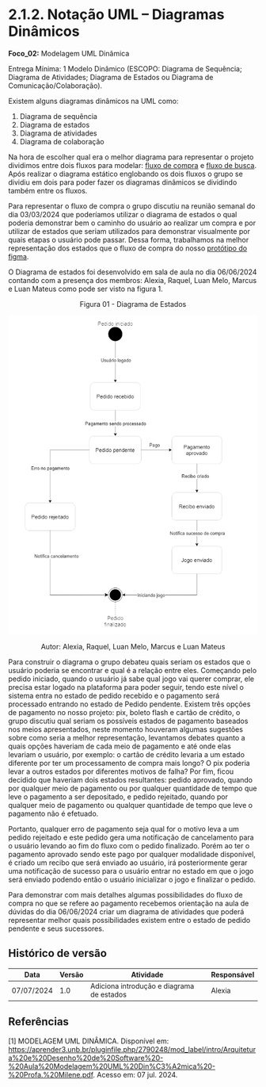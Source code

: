 # 2.1.2. Notação UML – Diagramas Dinâmicos

**Foco_02:** Modelagem UML Dinâmica

Entrega Mínima: 1 Modelo Dinâmico (ESCOPO: Diagrama de Sequência; Diagrama de Atividades; Diagrama de Estados ou Diagrama de Comunicação/Colaboração).

Existem alguns diagramas dinâmicos na UML como: 

1. Diagrama de sequência
2. Diagrama de estados
3. Diagrama de atividades
4. Diagrama de colaboração

Na hora de escolher qual era o melhor diagrama para representar o projeto dividimos entre dois fluxos para modelar: [fluxo de compra](../Base/1.2.ProcessosMetodologiasAbordagens?id=bpmn-do-fluxo-de-compra) e [fluxo de busca](../Base/1.2.ProcessosMetodologiasAbordagens?id=bpmn-da-busca-de-jogos). Após realizar o diagrama estático englobando os dois fluxos o grupo se dividiu em dois para poder fazer os diagramas dinâmicos se dividindo também entre os fluxos.

Para representar o fluxo de compra o grupo discutiu na reunião semanal do dia 03/03/2024 que poderíamos utilizar o diagrama de estados o qual poderia demonstrar bem o caminho do usuário ao realizar um compra e por utilizar de estados que seriam utilizados para demonstrar visualmente por quais etapas o usuário pode passar. Dessa forma, trabalhamos na melhor representação dos estados que o fluxo de compra do nosso [protótipo do figma](../Base/1.4.4.Prototipar.md).

O Diagrama de estados foi desenvolvido em sala de aula no dia 06/06/2024 contando com a presença dos membros: Alexia, Raquel, Luan Melo, Marcus e Luan Mateus como pode ser visto na figura 1.

<center>Figura 01 - Diagrama de Estados </center>

![](../assets/diagrama_estados.png)

<div style="text-align:center;">
Autor: Alexia, Raquel, Luan Melo, Marcus e Luan Mateus
</div>

Para construir o diagrama o grupo debateu quais seriam os estados que o usuário poderia se encontrar e qual é a relação entre eles. Começando pelo pedido iniciado, quando o usuário já sabe qual jogo vai querer comprar, ele precisa estar logado na plataforma para poder seguir, tendo este nível o sistema entra no estado de pedido recebido e o pagamento será processado entrando no estado de Pedido pendente. Existem três opções de pagamento no nosso projeto: pix, boleto flash e cartão de crédito, o grupo discutiu qual seriam os possíveis estados de pagamento baseados nos meios apresentados, neste momento houveram algumas sugestões sobre como seria a melhor representação, levantamos debates quanto a quais opções haveriam de cada meio de pagamento e até onde elas levariam o usuário, por exemplo: o cartão de crédito levaria a um estado diferente por ter um processamento de compra mais longo? O pix poderia levar a outros estados por diferentes motivos de falha? Por fim, ficou decidido que haveriam dois estados resultantes: pedido aprovado, quando por qualquer meio de pagamento ou por qualquer quantidade de tempo que leve o pagamento a ser depositado, e pedido rejeitado, quando por qualquer meio de pagamento ou qualquer quantidade de tempo que leve o pagamento não é efetuado.

Portanto, qualquer erro de pagamento seja qual for o motivo leva a um pedido rejeitado e este pedido gera uma notificação de cancelamento para o usuário levando ao fim do fluxo com o pedido finalizado. Porém ao ter o pagamento aprovado sendo este pago por qualquer modalidade disponível, é criado um recibo que será enviado ao usuário, irá posteriormente gerar uma notificação de sucesso para o usuário entrar no estado em que o jogo será enviado podendo então o usuário inicializar o jogo e finalizar o pedido.

Para demonstrar com mais detalhes algumas possibilidades do fluxo de compra no que se refere ao pagamento recebemos orientação na aula de dúvidas do dia 06/06/2024 criar um diagrama de atividades que poderá representar melhor quais possibilidades existem entre o estado de pedido pendente e seus sucessores.


## Histórico de versão

| Data | Versão | Atividade | Responsável |
| ---- | ------ | --------- | ----------- |
| 07/07/2024 | 1.0 | Adiciona introdução e diagrama de estados | Alexia |

## Referências

[1] MODELAGEM UML DINÂMICA. Disponível em: <https://aprender3.unb.br/pluginfile.php/2790248/mod_label/intro/Arquitetura%20e%20Desenho%20de%20Software%20-%20Aula%20Modelagem%20UML%20Din%C3%A2mica%20-%20Profa.%20Milene.pdf>. Acesso em: 07 jul. 2024.

